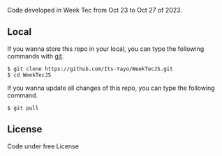 Code developed in Week Tec from Oct 23 to Oct 27 of 2023. 

## Local
If you wanna store this repo in your local, you can type the following commands with [git](https://git-scm.com/).
```shell
$ git clone https://github.com/Its-Yayo/WeekTecJS.git
$ cd WeekTecJS
```

If you wanna update all changes of this repo, you can type the following command.
```shell
$ git pull
```

## License
Code under free License